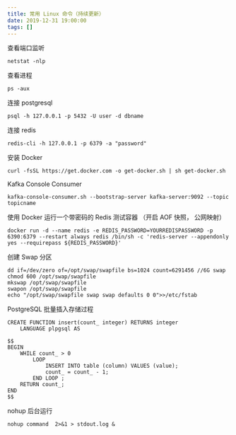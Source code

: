 ```yaml
---
title: 常用 Linux 命令（持续更新）
date: 2019-12-31 19:00:00
tags: []
---
```


查看端口监听

```
netstat -nlp
```

查看进程

```
ps -aux
```

连接 postgresql

```
psql -h 127.0.0.1 -p 5432 -U user -d dbname
```

连接 redis

```
redis-cli -h 127.0.0.1 -p 6379 -a "password"
```

安装 Docker

```
curl -fsSL https://get.docker.com -o get-docker.sh | sh get-docker.sh
```

Kafka Console Consumer

```
kafka-console-consumer.sh --bootstrap-server kafka-server:9092 --topic topicname
```

使用 Docker 运行一个带密码的 Redis 测试容器 （开启 AOF 快照， 公网映射）

```
docker run -d --name redis -e REDIS_PASSWORD=YOURREDISPASSWORD -p 6390:6379 --restart always redis /bin/sh -c 'redis-server --appendonly yes --requirepass ${REDIS_PASSWORD}'
```

创建 Swap 分区

```
dd if=/dev/zero of=/opt/swap/swapfile bs=1024 count=6291456 //6G swap
chmod 600 /opt/swap/swapfile
mkswap /opt/swap/swapfile
swapon /opt/swap/swapfile
echo "/opt/swap/swapfile swap swap defaults 0 0">>/etc/fstab
```

PostgreSQL 批量插入存储过程

```
CREATE FUNCTION insert(count_ integer) RETURNS integer
    LANGUAGE plpgsql AS

$$
BEGIN
    WHILE count_ > 0
        LOOP
            INSERT INTO table (column) VALUES (value);
            count_ = count_ - 1;
        END LOOP ;
    RETURN count_;
END
$$
```

nohup 后台运行

```
nohup command  2>&1 > stdout.log &
```
